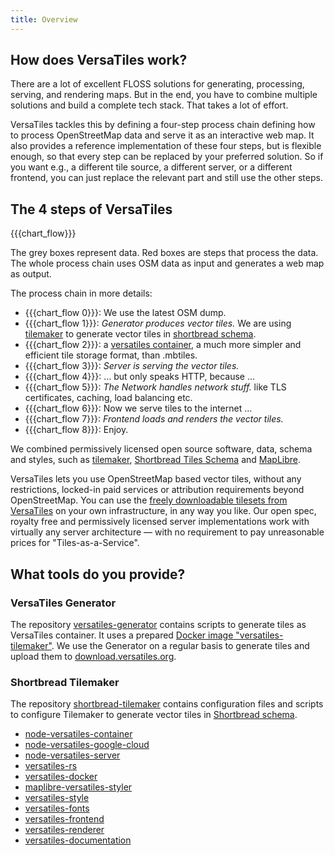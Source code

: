 ```yaml
---
title: Overview
---
```


## How does VersaTiles work?

There are a lot of excellent FLOSS solutions for generating, processing, serving, and rendering maps. But in the end, you have to combine multiple solutions and build a complete tech stack. That takes a lot of effort.

VersaTiles tackles this by defining a four-step process chain defining how to process OpenStreetMap data and serve it as an interactive web map. It also provides a reference implementation of these four steps, but is flexible enough, so that every step can be replaced by your preferred solution. So if you want e.g., a different tile source, a different server, or a different frontend, you can just replace the relevant part and still use the other steps.

## The 4 steps of VersaTiles

{{{chart_flow}}}

The grey boxes represent data. Red boxes are steps that process the data.
The whole process chain uses OSM data as input and generates a web map as output.

The process chain in more details:

- {{{chart_flow 0}}}: We use the latest OSM dump.
- {{{chart_flow 1}}}: _Generator produces vector tiles._ We are using [tilemaker](https://tilemaker.org/) to generate vector tiles in [shortbread schema](https://shortbread-tiles.org/schema/).
- {{{chart_flow 2}}}: a [versatiles container](http://github.com/versatiles-org/versatiles-spec), a much more simpler and efficient tile storage format, than .mbtiles.
- {{{chart_flow 3}}}: _Server is serving the vector tiles._
- {{{chart_flow 4}}}: … but only speaks HTTP, because …
- {{{chart_flow 5}}}: _The Network handles network stuff._ like TLS certificates, caching, load balancing etc.
- {{{chart_flow 6}}}: Now we serve tiles to the internet …
- {{{chart_flow 7}}}: _Frontend loads and renders the vector tiles._
- {{{chart_flow 8}}}: Enjoy.

We combined permissively licensed open source software, data, schema and styles, such as [tilemaker](https://tilemaker.org/), [Shortbread Tiles Schema](https://shortbread-tiles.org/schema/) and [MapLibre](https://maplibre.org/).

VersaTiles lets you use OpenStreetMap based vector tiles, without any restrictions, locked-in paid services or attribution requirements beyond OpenStreetMap. You can use the [freely downloadable tilesets from VersaTiles](https://download.versatiles.org) on your own infrastructure, in any way you like. Our open spec, royalty free and permissively licensed server implementations work with virtually any server architecture — with no requirement to pay unreasonable prices for "Tiles-as-a-Service".

## What tools do you provide?

### VersaTiles Generator

The repository [versatiles-generator](https://github.com/versatiles-org/versatiles-generator) contains scripts to generate tiles as VersaTiles container. It uses a prepared [Docker image "versatiles-tilemaker"](https://github.com/versatiles-org/versatiles-docker). We use the Generator on a regular basis to generate tiles and upload them to [download.versatiles.org](https://download.versatiles.org).

### Shortbread Tilemaker

The repository [shortbread-tilemaker](https://github.com/versatiles-org/shortbread-tilemaker) contains configuration files and scripts to configure Tilemaker to generate vector tiles in [Shortbread schema](https://shortbread-tiles.org/).

- [node-versatiles-container](https://github.com/versatiles-org/node-versatiles-container)
- [node-versatiles-google-cloud](https://github.com/versatiles-org/node-versatiles-google-cloud)
- [node-versatiles-server](https://github.com/versatiles-org/node-versatiles-server)
- [versatiles-rs](https://github.com/versatiles-org/versatiles-rs)
- [versatiles-docker](https://github.com/versatiles-org/versatiles-docker)
- [maplibre-versatiles-styler](https://github.com/versatiles-org/maplibre-versatiles-styler)
- [versatiles-style](https://github.com/versatiles-org/versatiles-style)
- [versatiles-fonts](https://github.com/versatiles-org/versatiles-fonts)
- [versatiles-frontend](https://github.com/versatiles-org/versatiles-frontend)
- [versatiles-renderer](https://github.com/versatiles-org/versatiles-renderer)
- [versatiles-documentation](https://github.com/versatiles-org/versatiles-documentation)
